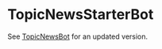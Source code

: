 # TopicNewsStarterBot
See [TopicNewsBot](https://github.com/ryanswanstrom/TopicNewsBot) for an updated version.
